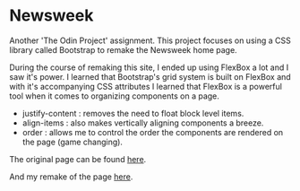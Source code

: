 # Newsweek

Another 'The Odin Project' assignment. This project focuses on using a CSS library called Bootstrap to remake the Newsweek home page.


During the course of remaking this site, I ended up using FlexBox a lot and I saw it's power. I learned that Bootstrap's grid
system is built on FlexBox and with it's accompanying CSS attributes I learned that FlexBox is a powerful tool when it comes to
organizing components on a page. 

- justify-content : removes the need to float block level items.
- align-items : also makes vertically aligning components a breeze.
- order : allows me to control the order the components are rendered on the page (game changing).


The original page can be found [here](https://www.newsweek.com/).

And my remake of the page [here](https://aznafro.github.io/newsweek/).
